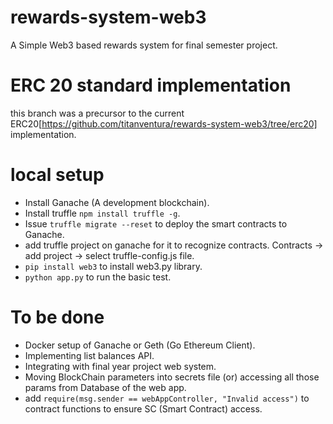# rewards-system-web3
A Simple Web3 based rewards system for final semester project.


# ERC 20 standard implementation
this branch was a precursor to the current ERC20[https://github.com/titanventura/rewards-system-web3/tree/erc20] implementation.

# local setup

* Install Ganache (A development blockchain).
* Install truffle `npm install truffle -g`.
* Issue `truffle migrate --reset` to deploy the smart contracts to Ganache.
* add truffle project on ganache for it to recognize contracts. Contracts -> add project -> select truffle-config.js file.
* `pip install web3` to install web3.py library. 
* `python app.py` to run the basic test.


# To be done
* Docker setup of Ganache or Geth (Go Ethereum Client).
* Implementing list balances API.
* Integrating with final year project web system.
* Moving BlockChain parameters into secrets file (or) accessing all those params from Database of the web app.
* add `require(msg.sender == webAppController, "Invalid access")` to contract functions to ensure SC (Smart Contract) access.
